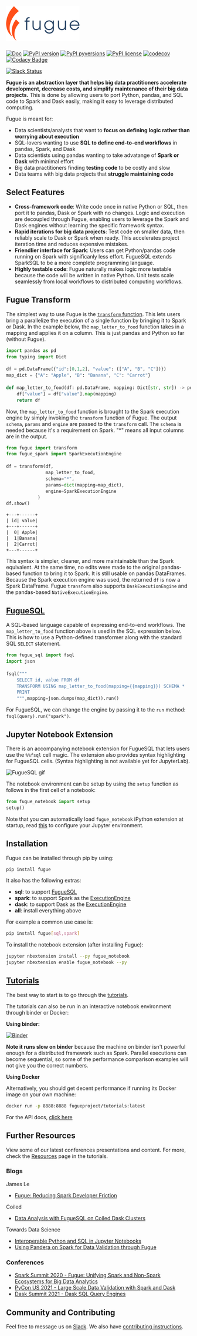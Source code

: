 # <img src="./images/logo.svg" width="200">

[![Doc](https://readthedocs.org/projects/fugue/badge)](https://fugue.readthedocs.org)
[![PyPI version](https://badge.fury.io/py/fugue.svg)](https://pypi.python.org/pypi/fugue/)
[![PyPI pyversions](https://img.shields.io/pypi/pyversions/fugue.svg)](https://pypi.python.org/pypi/fugue/)
[![PyPI license](https://img.shields.io/pypi/l/fugue.svg)](https://pypi.python.org/pypi/fugue/)
[![codecov](https://codecov.io/gh/fugue-project/fugue/branch/master/graph/badge.svg?token=ZO9YD5N3IA)](https://codecov.io/gh/fugue-project/fugue)
[![Codacy Badge](https://app.codacy.com/project/badge/Grade/4fa5f2f53e6f48aaa1218a89f4808b91)](https://www.codacy.com/gh/fugue-project/fugue/dashboard?utm_source=github.com&utm_medium=referral&utm_content=fugue-project/fugue&utm_campaign=Badge_Grade)

[![Slack Status](https://img.shields.io/badge/slack-join_chat-white.svg?logo=slack&style=social)](https://join.slack.com/t/fugue-project/shared_invite/zt-jl0pcahu-KdlSOgi~fP50TZWmNxdWYQ)

**Fugue is an abstraction layer that helps big data practitioners accelerate development, decrease costs, and simplify maintenance of their big data projects.** This is done by allowing users to port Python, pandas, and SQL code to Spark and Dask easily, making it easy to leverage distributed computing.

Fugue is meant for:

* Data scientists/analysts that want to **focus on defining logic rather than worrying about execution**
* SQL-lovers wanting to use **SQL to define end-to-end workflows** in pandas, Spark, and Dask
* Data scientists using pandas wanting to take advatange of **Spark or Dask** with minimal effort
* Big data practitioners finding **testing code** to be costly and slow
* Data teams with big data projects that **struggle maintaining code**


## Select Features

-   **Cross-framework code**: Write code once in native Python or SQL, then port it to pandas, Dask or Spark with no changes. Logic and execution are decoupled through Fugue, enabling users to leverage the Spark and Dask engines without learning the specific framework syntax.
-   **Rapid iterations for big data projects**: Test code on smaller data, then reliably scale to Dask or Spark when ready. This accelerates project iteration time and reduces expensive mistakes.
-   **Friendlier interface for Spark**: Users can get Python/pandas code running on Spark with significanly less effort. FugueSQL extends SparkSQL to be a more complete programming language.
-   **Highly testable code**: Fugue naturally makes logic more testable because the code will be written in native Python. Unit tests scale seamlessly from local workflows to distributed computing workflows.

## Fugue Transform

The simplest way to use Fugue is the [`transform` function](https://fugue-tutorials.readthedocs.io/en/latest/tutorials/beginner/introduction.html?highlight=transform#Fugue-transform). This lets users bring a parallelize the execution of a single function by bringing it to Spark or Dask. In the example below, the `map_letter_to_food` function takes in a mapping and applies it on a column. This is just pandas and Python so far (without Fugue).

```python
import pandas as pd
from typing import Dict

df = pd.DataFrame({"id":[0,1,2], "value": (["A", "B", "C"])})
map_dict = {"A": "Apple", "B": "Banana", "C": "Carrot"}

def map_letter_to_food(df: pd.DataFrame, mapping: Dict[str, str]) -> pd.DataFrame:
    df["value"] = df["value"].map(mapping)
    return df
```

Now, the `map_letter_to_food` function is brought to the Spark execution engine by simply invoking the `transform` function of Fugue. The output `schema`, `params` and `engine` are passed to the `transform` call. The `schema` is needed because it's a requirement on Spark. "*" means all input columns are in the output.

```python
from fugue import transform
from fugue_spark import SparkExecutionEngine

df = transform(df,
               map_letter_to_food,
               schema="*",
               params=dict(mapping=map_dict),
               engine=SparkExecutionEngine
            )
df.show()
```
```
+---+------+
| id| value|
+---+------+
|  0| Apple|
|  1|Banana|
|  2|Carrot|
+---+------+
```

This syntax is simpler, cleaner, and more maintainable than the Spark equivalent. At the same time, no edits were made to the original pandas-based function to bring it to Spark. It is still usable on pandas DataFrames. Because the Spark execution engine was used, the returned `df` is now a Spark DataFrame. Fugue `transform` also supports `DaskExecutionEngine` and the pandas-based `NativeExecutionEngine`.

## [FugueSQL](https://fugue-tutorials.readthedocs.io/en/latest/tutorials/fugue_sql/)

A SQL-based language capable of expressing end-to-end workflows. The `map_letter_to_food` function above is used in the SQL expression below. This is how to use a Python-defined transformer along with the standard SQL `SELECT` statement.

```python
from fugue_sql import fsql
import json

fsql("""
    SELECT id, value FROM df
    TRANSFORM USING map_letter_to_food(mapping={{mapping}}) SCHEMA *
    PRINT
    """,mapping=json.dumps(map_dict)).run()
```

For FugueSQL, we can change the engine by passing it to the `run` method: `fsql(query).run("spark")`.

## Jupyter Notebook Extension

There is an accompanying notebook extension for FugueSQL that lets users use the `%%fsql` cell magic. The extension also provides syntax highlighting for FugueSQL cells. (Syntax highlighting is not available yet for JupyterLab).

![FugueSQL gif](https://miro.medium.com/max/700/1*6091-RcrOPyifJTLjo0anA.gif)

The notebook environment can be setup by using the `setup` function as follows in the first cell of a notebook:

```python
from fugue_notebook import setup
setup()
```

Note that you can automatically load `fugue_notebook` iPython extension at startup,
read [this](https://ipython.readthedocs.io/en/stable/config/extensions/#using-extensions) to configure your Jupyter environment.


## Installation

Fugue can be installed through pip by using:

```bash
pip install fugue
```

It also has the following extras:

-   **sql**: to support [FugueSQL](https://fugue-tutorials.readthedocs.io/en/latest/tutorials/fugue_sql/)
-   **spark**: to support Spark as the [ExecutionEngine](https://fugue-tutorials.readthedocs.io/en/latest/tutorials/advanced/execution_engine.html)
-   **dask**: to support Dask as the [ExecutionEngine](https://fugue-tutorials.readthedocs.io/en/latest/tutorials/advanced/execution_engine.html)
-   **all**: install everything above

For example a common use case is:

```bash
pip install fugue[sql,spark]
```

To install the notebook extension (after installing Fugue):

```bash
jupyter nbextension install --py fugue_notebook
jupyter nbextension enable fugue_notebook --py
```


## [Tutorials](https://fugue-tutorials.readthedocs.io/en/latest/)

The best way to start is to go through the [tutorials](https://fugue-tutorials.readthedocs.io/en/latest/).

The tutorials can also be run in an interactive notebook environment through binder or Docker:

**Using binder:**

[![Binder](https://mybinder.org/badge_logo.svg)](https://mybinder.org/v2/gh/fugue-project/tutorials/master)

**Note it runs slow on binder** because the machine on binder isn't powerful enough for a distributed framework such as Spark. Parallel executions can become sequential, so some of the performance comparison examples will not give you the correct numbers.

**Using Docker**

Alternatively, you should get decent performance if running its Docker image on your own machine:

```bash
docker run -p 8888:8888 fugueproject/tutorials:latest
```

For the API docs, [click here](https://fugue.readthedocs.org)

## Further Resources

View some of our latest conferences presentations and content. For more, check the [Resources](https://fugue-tutorials.readthedocs.io/en/latest/tutorials/resources.html) page in the tutorials.

### Blogs

James Le
-   [Fugue: Reducing Spark Developer Friction](https://jameskle.com/writes/fugue)

Coiled
-   [Data Analysis with FugueSQL on Coiled Dask Clusters](https://coiled.io/blog/data-analysis-with-fuguesql-on-coiled-dask-clusters/)

Towards Data Science
-   [Interoperable Python and SQL in Jupyter Notebooks](https://towardsdatascience.com/interoperable-python-and-sql-in-jupyter-notebooks-86245e711352)
-   [Using Pandera on Spark for Data Validation through Fugue](https://towardsdatascience.com/using-pandera-on-spark-for-data-validation-through-fugue-72956f274793)

### Conferences

-   [Spark Summit 2020 - Fugue: Unifying Spark and Non-Spark Ecosystems for Big Data Analytics](https://www.youtube.com/watch?v=BBd4b2pMk0c&t=2s)
-   [PyCon US 2021 - Large Scale Data Validation with Spark and Dask](https://www.youtube.com/watch?v=2AdvBgjO_3Q)
-   [Dask Summit 2021 - Dask SQL Query Engines](https://www.youtube.com/watch?v=bQDN41Bc3bw)

## Community and Contributing

Feel free to message us on [Slack](https://join.slack.com/t/fugue-project/shared_invite/zt-jl0pcahu-KdlSOgi~fP50TZWmNxdWYQ). We also have [contributing instructions](CONTRIBUTING.md).
